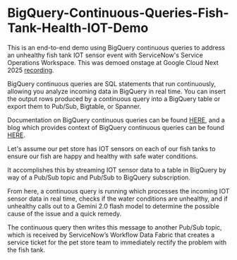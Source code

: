 # BigQuery-Continuous-Queries-Fish-Tank-Health-IOT-Demo
This is an end-to-end demo using BigQuery continuous queries to address an unhealthy fish tank IOT sensor event with ServiceNow's Service Operations Workspace. This was demoed onstage at Google Cloud Next 2025 [recording](https://www.youtube.com/watch?v=SKv6bbwSL5I).

BigQuery continuous queries are SQL statements that run continuously, allowing you analyze incoming data in BigQuery in real time. You can insert the output rows produced by a continuous query into a BigQuery table or export them to Pub/Sub, Bigtable, or Spanner.

Documentation on BigQuery continuous queries can be found [HERE](https://cloud.google.com/bigquery/docs/continuous-queries-introduction), and a blog which provides context of BigQuery continuous queries can be found [HERE](https://cloud.google.com/blog/products/data-analytics/bigquery-continuous-queries-makes-data-analysis-real-time).


Let's assume our pet store has IOT sensors on each of our fish tanks to ensure our fish are happy and healthy with safe water conditions. 

It accomplishes this by streaming IOT sensor data to a table in BigQuery by way of a Pub/Sub topic and Pub/Sub to BigQuery subscription.

From here, a continuous query is running which processes the incoming IOT sensor data in real time, checks if the water conditions are unhealthy, and if unhealthy calls out to a Gemini 2.0 flash model to determine the possible cause of the issue and a quick remedy. 

The continuous query then writes this message to another Pub/Sub topic, which is received by ServiceNow’s Workflow Data Fabric that creates a service ticket for the pet store team to immediately rectify the problem with the fish tank.
